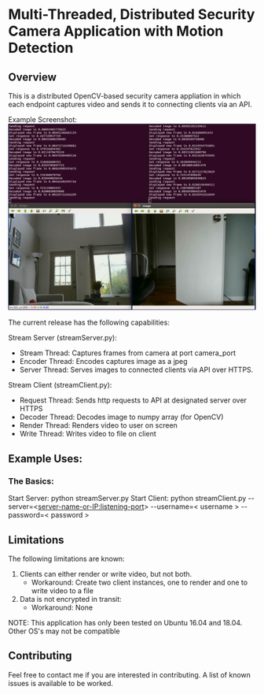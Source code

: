 # Multi-Threaded, Distributed Security Camera Application with Motion Detection

## Overview
This is a distributed OpenCV-based security camera appliation in which each endpoint captures video and sends it to connecting clients via an API. 

Example Screenshot:
![Example Screenshot](https://github.com/scottbarnesg/smart_sec_cam/blob/master/images/sample1.png)

The current release has the following capabilities:

Stream Server (streamServer.py):
* Stream Thread: Captures frames from camera at port camera_port
* Encoder Thread: Encodes captures image as a jpeg
* Server Thread: Serves images to connected clients via API over HTTPS.

Stream Client (streamClient.py):
* Request Thread: Sends http requests to API at designated server over HTTPS
* Decoder Thread: Decodes image to numpy array (for OpenCV)
* Render Thread: Renders video to user on screen
* Write Thread: Writes video to file on client

## Example Uses:
### The Basics:
Start Server: python streamServer.py 
Start Client: python streamClient.py --server=<<server-name-or-IP:listening-port>> --username=< username > --password=< password >

## Limitations
The following limitations are known:
1. Clients can either render or write video, but not both.
    * Workaround: Create two client instances, one to render and one to write video to a file
2. Data is not encrypted in transit:
    * Workaround: None

NOTE: This application has only been tested on Ubuntu 16.04 and 18.04. Other OS's may not be compatible

## Contributing
Feel free to contact me if you are interested in contributing. A list of known issues is available to be worked.
